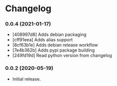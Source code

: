 # Changelog


### 0.0.4 (2021-01-17)

  * [408997d8] Adds debian packaging
  * [cff91eea] Adds alias support
  * [8cf63b1e] Adds debian release workflow
  * [7e4b362b] Adds pypi package building
  * [249fd19d] Read python version from changelog

### 0.0.2 (2020-05-19)

  * Initial release.


